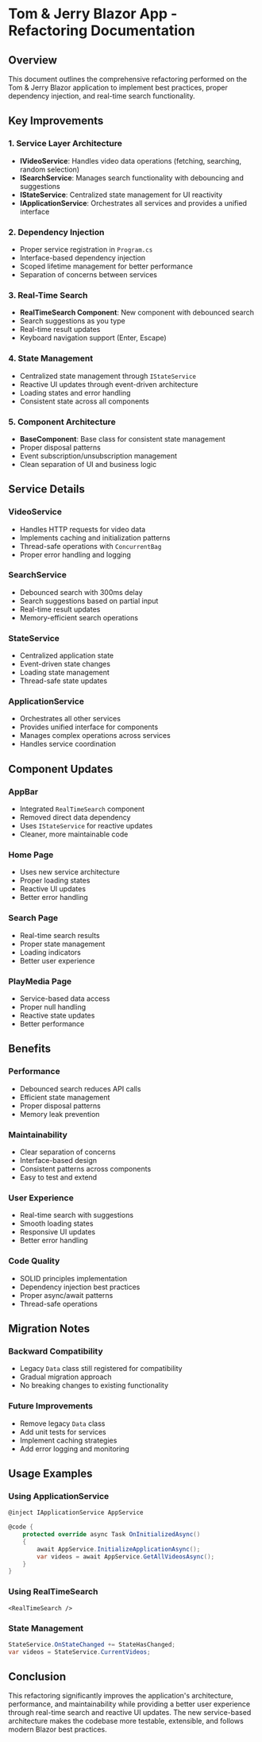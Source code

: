 # Tom & Jerry Blazor App - Refactoring Documentation

## Overview
This document outlines the comprehensive refactoring performed on the Tom & Jerry Blazor application to implement best practices, proper dependency injection, and real-time search functionality.

## Key Improvements

### 1. Service Layer Architecture
- **IVideoService**: Handles video data operations (fetching, searching, random selection)
- **ISearchService**: Manages search functionality with debouncing and suggestions
- **IStateService**: Centralized state management for UI reactivity
- **IApplicationService**: Orchestrates all services and provides a unified interface

### 2. Dependency Injection
- Proper service registration in `Program.cs`
- Interface-based dependency injection
- Scoped lifetime management for better performance
- Separation of concerns between services

### 3. Real-Time Search
- **RealTimeSearch Component**: New component with debounced search
- Search suggestions as you type
- Real-time result updates
- Keyboard navigation support (Enter, Escape)

### 4. State Management
- Centralized state management through `IStateService`
- Reactive UI updates through event-driven architecture
- Loading states and error handling
- Consistent state across all components

### 5. Component Architecture
- **BaseComponent**: Base class for consistent state management
- Proper disposal patterns
- Event subscription/unsubscription management
- Clean separation of UI and business logic

## Service Details

### VideoService
- Handles HTTP requests for video data
- Implements caching and initialization patterns
- Thread-safe operations with `ConcurrentBag`
- Proper error handling and logging

### SearchService
- Debounced search with 300ms delay
- Search suggestions based on partial input
- Real-time result updates
- Memory-efficient search operations

### StateService
- Centralized application state
- Event-driven state changes
- Loading state management
- Thread-safe state updates

### ApplicationService
- Orchestrates all other services
- Provides unified interface for components
- Manages complex operations across services
- Handles service coordination

## Component Updates

### AppBar
- Integrated `RealTimeSearch` component
- Removed direct data dependency
- Uses `IStateService` for reactive updates
- Cleaner, more maintainable code

### Home Page
- Uses new service architecture
- Proper loading states
- Reactive UI updates
- Better error handling

### Search Page
- Real-time search results
- Proper state management
- Loading indicators
- Better user experience

### PlayMedia Page
- Service-based data access
- Proper null handling
- Reactive state updates
- Better performance

## Benefits

### Performance
- Debounced search reduces API calls
- Efficient state management
- Proper disposal patterns
- Memory leak prevention

### Maintainability
- Clear separation of concerns
- Interface-based design
- Consistent patterns across components
- Easy to test and extend

### User Experience
- Real-time search with suggestions
- Smooth loading states
- Responsive UI updates
- Better error handling

### Code Quality
- SOLID principles implementation
- Dependency injection best practices
- Proper async/await patterns
- Thread-safe operations

## Migration Notes

### Backward Compatibility
- Legacy `Data` class still registered for compatibility
- Gradual migration approach
- No breaking changes to existing functionality

### Future Improvements
- Remove legacy `Data` class
- Add unit tests for services
- Implement caching strategies
- Add error logging and monitoring

## Usage Examples

### Using ApplicationService
```csharp
@inject IApplicationService AppService

@code {
    protected override async Task OnInitializedAsync()
    {
        await AppService.InitializeApplicationAsync();
        var videos = await AppService.GetAllVideosAsync();
    }
}
```

### Using RealTimeSearch
```razor
<RealTimeSearch />
```

### State Management
```csharp
StateService.OnStateChanged += StateHasChanged;
var videos = StateService.CurrentVideos;
```

## Conclusion
This refactoring significantly improves the application's architecture, performance, and maintainability while providing a better user experience through real-time search and reactive UI updates. The new service-based architecture makes the codebase more testable, extensible, and follows modern Blazor best practices.
